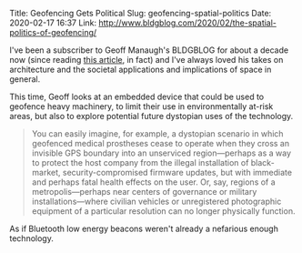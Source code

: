 Title: Geofencing Gets Political
Slug: geofencing-spatial-politics
Date: 2020-02-17 16:37
Link: http://www.bldgblog.com/2020/02/the-spatial-politics-of-geofencing/

I've been a subscriber to Geoff Manaugh's BLDGBLOG for about a decade now (since reading [this article](http://www.bldgblog.com/2008/04/gamespace-an-interview-with-daniel-dociu/), in fact) and I've always loved his takes on architecture and the societal applications and implications of space in general.

This time, Geoff looks at an embedded device that could be used to geofence heavy machinery, to limit their use in environmentally at-risk areas, but also to explore potential future dystopian uses of the technology.

> You can easily imagine, for example, a dystopian scenario in which geofenced medical prostheses cease to operate when they cross an invisible GPS boundary into an unserviced region—perhaps as a way to protect the host company from the illegal installation of black-market, security-compromised firmware updates, but with immediate and perhaps fatal health effects on the user. Or, say, regions of a metropolis—perhaps near centers of governance or military installations—where civilian vehicles or unregistered photographic equipment of a particular resolution can no longer physically function.

As if Bluetooth low energy beacons weren't already a nefarious enough technology.
